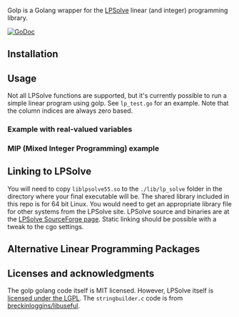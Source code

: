 Golp is a Golang wrapper for the [LPSolve](http://lpsolve.sourceforge.net/5.5/) linear (and integer) programming library.

[![GoDoc](https://godoc.org/github.com/draffensperger/golp?status.svg)](https://godoc.org/github.com/draffensperger/golp)

## Installation



## Usage 

Not all LPSolve functions are supported, but it's currently possible to run a simple linear program using golp. See `lp_test.go` for an example. Note that the column indices are always zero based.

### Example with real-valued variables

### MIP (Mixed Integer Programming) example

## Linking to LPSolve

You will need to copy `liblpsolve55.so` to the `./lib/lp_solve` folder in the directory where your final executable will be. The shared library included in this repo is for 64 bit Linux. You would need to get an appropriate library file for other systems from the LPSolve site. LPSolve source and binaries are at the [LPSolve SourceForge page](http://sourceforge.net/projects/lpsolve/). Static linking should be possible with a tweak to the cgo settings.

## Alternative Linear Programming Packages



## Licenses and acknowledgments

The golp golang code itself is MIT licensed. However, LPSolve itself is [licensed under the LGPL](http://lpsolve.sourceforge.net/5.5/LGPL.htm). The `stringbuilder.c` code is from [breckinloggins/libuseful](https://github.com/breckinloggins/libuseful).
